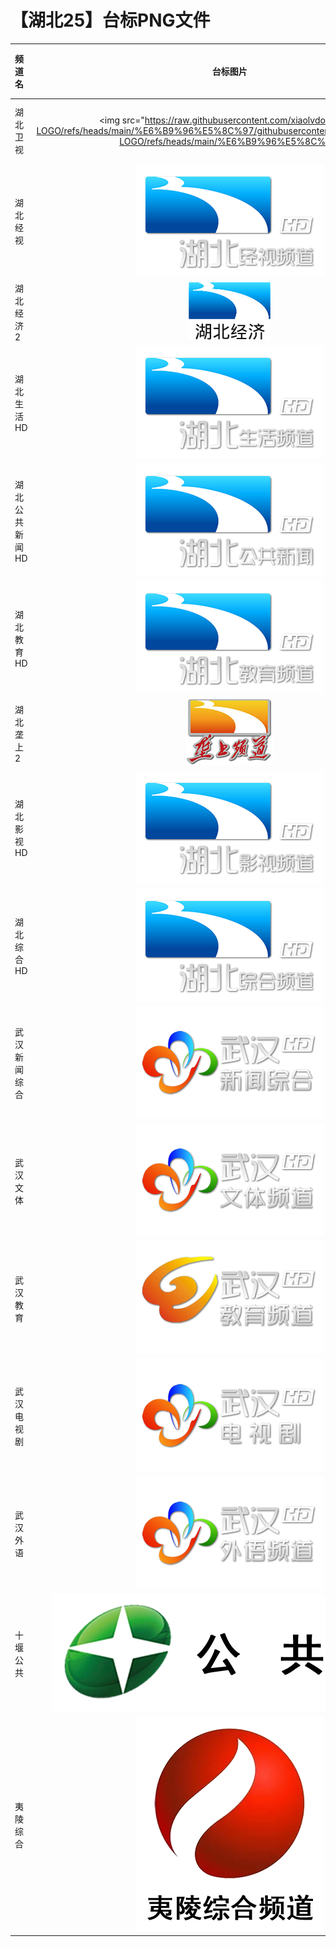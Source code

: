 # 【湖北25】台标PNG文件
|频道名|台标图片|频道名|台标图片|
|:---|:---:|:---|:---:|
|湖北卫视|<img src="https://raw.githubusercontent.com/xiaolvdouya/TV-LOGO/refs/heads/main/%E6%B9%96%E5%8C%97/githubusercontentcom/xiaolvdouya/TV-LOGO/refs/heads/main/%E6%B9%96%E5%8C%97/|湖北卫视2|<img src="https://raw.githubusercontent.com/xiaolvdouya/TV-LOGO/refs/heads/main/%E6%B9%96%E5%8C%97/湖北卫视2.png">|
|湖北经视|<img src="https://raw.githubusercontent.com/xiaolvdouya/TV-LOGO/refs/heads/main/%E6%B9%96%E5%8C%97/湖北经视.png">|湖北经济HD|<img src="https://raw.githubusercontent.com/xiaolvdouya/TV-LOGO/refs/heads/main/%E6%B9%96%E5%8C%97/湖北经济HD.png">|
|湖北经济2|<img src="https://raw.githubusercontent.com/xiaolvdouya/TV-LOGO/refs/heads/main/%E6%B9%96%E5%8C%97/湖北经济2.png">|湖北生活|<img src="https://raw.githubusercontent.com/xiaolvdouya/TV-LOGO/refs/heads/main/%E6%B9%96%E5%8C%97/湖北生活.png">|
|湖北生活HD|<img src="https://raw.githubusercontent.com/xiaolvdouya/TV-LOGO/refs/heads/main/%E6%B9%96%E5%8C%97/湖北生活HD.png">|湖北公共|<img src="https://raw.githubusercontent.com/xiaolvdouya/TV-LOGO/refs/heads/main/%E6%B9%96%E5%8C%97/湖北公共.png">|
|湖北公共新闻HD|<img src="https://raw.githubusercontent.com/xiaolvdouya/TV-LOGO/refs/heads/main/%E6%B9%96%E5%8C%97/湖北公共新闻HD.png">|湖北教育|<img src="https://raw.githubusercontent.com/xiaolvdouya/TV-LOGO/refs/heads/main/%E6%B9%96%E5%8C%97/湖北教育.png">|
|湖北教育HD|<img src="https://raw.githubusercontent.com/xiaolvdouya/TV-LOGO/refs/heads/main/%E6%B9%96%E5%8C%97/湖北教育HD.png">|湖北垄上|<img src="https://raw.githubusercontent.com/xiaolvdouya/TV-LOGO/refs/heads/main/%E6%B9%96%E5%8C%97/湖北垄上.png">|
|湖北垄上2|<img src="https://raw.githubusercontent.com/xiaolvdouya/TV-LOGO/refs/heads/main/%E6%B9%96%E5%8C%97/湖北垄上2.png">|湖北影视|<img src="https://raw.githubusercontent.com/xiaolvdouya/TV-LOGO/refs/heads/main/%E6%B9%96%E5%8C%97/湖北影视.png">|
|湖北影视HD|<img src="https://raw.githubusercontent.com/xiaolvdouya/TV-LOGO/refs/heads/main/%E6%B9%96%E5%8C%97/湖北影视HD.png">|湖北综合|<img src="https://raw.githubusercontent.com/xiaolvdouya/TV-LOGO/refs/heads/main/%E6%B9%96%E5%8C%97/湖北综合.png">|
|湖北综合HD|<img src="https://raw.githubusercontent.com/xiaolvdouya/TV-LOGO/refs/heads/main/%E6%B9%96%E5%8C%97/湖北综合HD.png">|湖北电视台|<img src="https://raw.githubusercontent.com/xiaolvdouya/TV-LOGO/refs/heads/main/%E6%B9%96%E5%8C%97/湖北电视台.png">|
|武汉新闻综合|<img src="https://raw.githubusercontent.com/xiaolvdouya/TV-LOGO/refs/heads/main/%E6%B9%96%E5%8C%97/武汉新闻综合.png">|武汉经济|<img src="https://raw.githubusercontent.com/xiaolvdouya/TV-LOGO/refs/heads/main/%E6%B9%96%E5%8C%97/武汉经济.png">|
|武汉文体|<img src="https://raw.githubusercontent.com/xiaolvdouya/TV-LOGO/refs/heads/main/%E6%B9%96%E5%8C%97/武汉文体.png">|武汉科技生活|<img src="https://raw.githubusercontent.com/xiaolvdouya/TV-LOGO/refs/heads/main/%E6%B9%96%E5%8C%97/武汉科技生活.png">|
|武汉教育|<img src="https://raw.githubusercontent.com/xiaolvdouya/TV-LOGO/refs/heads/main/%E6%B9%96%E5%8C%97/武汉教育.png">|武汉教育2|<img src="https://raw.githubusercontent.com/xiaolvdouya/TV-LOGO/refs/heads/main/%E6%B9%96%E5%8C%97/武汉教育2.png">|
|武汉电视剧|<img src="https://raw.githubusercontent.com/xiaolvdouya/TV-LOGO/refs/heads/main/%E6%B9%96%E5%8C%97/武汉电视剧.png">|武汉少儿|<img src="https://raw.githubusercontent.com/xiaolvdouya/TV-LOGO/refs/heads/main/%E6%B9%96%E5%8C%97/武汉少儿.png">|
|武汉外语|<img src="https://raw.githubusercontent.com/xiaolvdouya/TV-LOGO/refs/heads/main/%E6%B9%96%E5%8C%97/武汉外语.png">|十堰新闻|<img src="https://raw.githubusercontent.com/xiaolvdouya/TV-LOGO/refs/heads/main/%E6%B9%96%E5%8C%97/十堰新闻.png">|
|十堰公共|<img src="https://raw.githubusercontent.com/xiaolvdouya/TV-LOGO/refs/heads/main/%E6%B9%96%E5%8C%97/十堰公共.png">|十堰经济旅游|<img src="https://raw.githubusercontent.com/xiaolvdouya/TV-LOGO/refs/heads/main/%E6%B9%96%E5%8C%97/十堰经济旅游.png">|
|夷陵综合|<img src="https://raw.githubusercontent.com/xiaolvdouya/TV-LOGO/refs/heads/main/%E6%B9%96%E5%8C%97/夷陵综合.png">|

